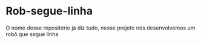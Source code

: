 # Rob-segue-linha
O nome desse repositório já diz tudo, nesse projeto nós desenvolvemos um robô que segue linha
